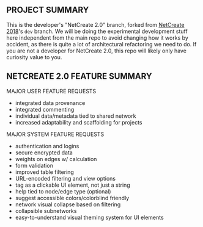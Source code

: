 ## PROJECT SUMMARY

This is the developer's "NetCreate 2.0" branch, forked from [NetCreate 2018](https://github.com/netcreateorg/netcreate-2018)'s `dev` branch. We will be doing the experimental development stuff here independent from the main repo to avoid changing how it works by accident, as there is quite a lot of architectural refactoring we need to do. If you are not a developer for NetCreate 2.0, this repo will likely only have curiosity value to you.

## NETCREATE 2.0 FEATURE SUMMARY

MAJOR USER FEATURE REQUESTS

* integrated data provenance
* integrated commenting
* individual data/metadata tied to shared network
* increased adaptability and scaffolding for projects

MAJOR SYSTEM FEATURE REQUESTS

* authentication and logins
* secure encrypted data
* weights on edges w/ calculation
* form validation
* improved table filtering
* URL-encoded filtering and view options
* tag as a clickable UI element, not just a string
* help tied to node/edge type (optional)
* suggest accessible colors/colorblind friendly
* network visual collapse based on filtering
* collapsible subnetworks
* easy-to-understand visual theming system for UI elements



